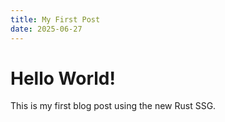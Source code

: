 ```yaml
---
title: My First Post
date: 2025-06-27
---
```


# Hello World!

This is my first blog post using the new Rust SSG.